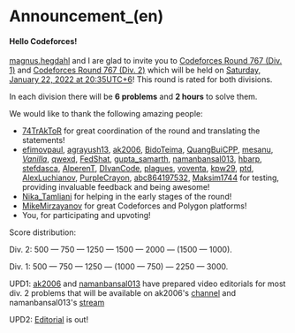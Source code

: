 # Announcement_(en)


#### Hello Codeforces!

[magnus.hegdahl](https://codeforces.com/profile/magnus.hegdahl "Мастер magnus.hegdahl") and I are glad to invite you to [Codeforces Round 767 (Div. 1)](https://codeforces.com/contest/1628 "Codeforces Round 767 (Div. 1)") and [Codeforces Round 767 (Div. 2)](https://codeforces.com/contest/1629 "Codeforces Round 767 (Div. 2)") which will be held on [Saturday, January 22, 2022 at 20:35UTC+6](https://codeforces.com/https://www.timeanddate.com/worldclock/fixedtime.html?day=22&month=1&year=2022&hour=17&min=35&sec=0&p1=166)! This round is rated for both divisions.

In each division there will be **6 problems** and **2 hours** to solve them.

We would like to thank the following amazing people:

 * [74TrAkToR](https://codeforces.com/profile/74TrAkToR "Гроссмейстер 74TrAkToR") for great coordination of the round and translating the statements!
* [efimovpaul](https://codeforces.com/profile/efimovpaul "Ученик efimovpaul"), [agrayush13](https://codeforces.com/profile/agrayush13 "Специалист agrayush13"), [ak2006](https://codeforces.com/profile/ak2006 "Специалист ak2006"), [BidoTeima](https://codeforces.com/profile/BidoTeima "Специалист BidoTeima"), [QuangBuiCPP](https://codeforces.com/profile/QuangBuiCPP "Специалист QuangBuiCPP"), [mesanu](https://codeforces.com/profile/mesanu "mihai"), [_Vanilla_](https://codeforces.com/profile/_Vanilla_ "chad"), [qwexd](https://codeforces.com/profile/qwexd "Эксперт qwexd"), [FedShat](https://codeforces.com/profile/FedShat "Эксперт FedShat"), [gupta_samarth](https://codeforces.com/profile/gupta_samarth "Эксперт gupta_samarth"), [namanbansal013](https://codeforces.com/profile/namanbansal013 "Эксперт namanbansal013"), [hbarp](https://codeforces.com/profile/hbarp "Кандидат в мастера hbarp"), [stefdasca](https://codeforces.com/profile/stefdasca "Кандидат в мастера stefdasca"), [AlperenT](https://codeforces.com/profile/AlperenT "Кандидат в мастера AlperenT"), [DIvanCode](https://codeforces.com/profile/DIvanCode "Кандидат в мастера DIvanCode"), [plagues](https://codeforces.com/profile/plagues "Кандидат в мастера plagues"), [voventa](https://codeforces.com/profile/voventa "Кандидат в мастера voventa"), [kpw29](https://codeforces.com/profile/kpw29 "Мастер kpw29"), [ptd](https://codeforces.com/profile/ptd "Международный мастер ptd"), [AlexLuchianov](https://codeforces.com/profile/AlexLuchianov "Международный гроссмейстер AlexLuchianov"), [PurpleCrayon](https://codeforces.com/profile/PurpleCrayon "Гроссмейстер PurpleCrayon"), [abc864197532](https://codeforces.com/profile/abc864197532 "Гроссмейстер abc864197532"), [Maksim1744](https://codeforces.com/profile/Maksim1744 "Легендарный гроссмейстер Maksim1744") for testing, providing invaluable feedback and being awesome!
* [Nika_Tamliani](https://codeforces.com/profile/Nika_Tamliani "Мастер Nika_Tamliani") for helping in the early stages of the round!
* [MikeMirzayanov](https://codeforces.com/profile/MikeMirzayanov "Штаб, MikeMirzayanov") for great Codeforces and Polygon platforms!
* You, for participating and upvoting!

Score distribution:

Div. 2: 500 — 750 — 1250 — 1500 — 2000 — (1500 — 1000).

Div. 1: 500 — 750 — 1250 — (1000 — 750) — 2250 — 3000.

UPD1: [ak2006](https://codeforces.com/profile/ak2006 "Специалист ak2006") and [namanbansal013](https://codeforces.com/profile/namanbansal013 "Эксперт namanbansal013") have prepared video editorials for most div. 2 problems that will be available on ak2006's [channel](https://codeforces.com/https://www.youtube.com/channel/UCnZ5rC2_JY0EuYMGMiAbISg) and namanbansal013's [stream](https://codeforces.com/https://www.youtube.com/watch?v=PfT7yNZCd3I)

UPD2: [Editorial](Tutorial_(en).md) is out!

